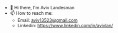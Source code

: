 * 👋 Hi there, I'm Aviv Landesman
* 📫 How to reach me:
  * Email: aviv13523@gmail.com
  * Linkedin: https://www.linkedin.com/in/avivlan/

<!--
**avivlan/avivlan** is a ✨ _special_ ✨ repository because its `README.md` (this file) appears on your GitHub profile.

Here are some ideas to get you started:

- 🔭 I’m currently working on ...
- 🌱 I’m currently learning ...
- 👯 I’m looking to collaborate on ...
- 🤔 I’m looking for help with ...
- 💬 Ask me about ...
- 📫 How to reach me: ...
- 😄 Pronouns: ...
- ⚡ Fun fact: ...
-->
